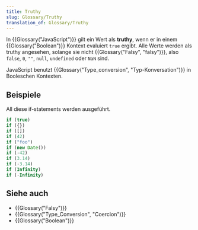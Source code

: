 ```yaml
---
title: Truthy
slug: Glossary/Truthy
translation_of: Glossary/Truthy
---
```

In {{Glossary("JavaScript")}} gilt ein Wert als **truthy**, wenn er in einem {{Glossary("Boolean")}} Kontext evaluiert `true` ergibt. Alle Werte werden als truthy angesehen, solange sie nicht {{Glossary("Falsy", "falsy")}}, also `false`, `0`, `""`, `null`, `undefined` oder `NaN` sind.

JavaScript benutzt {{Glossary("Type_conversion", "Typ-Konversation")}} in Booleschen Kontexten.

## Beispiele

All diese if-statements werden ausgeführt.

```js
if (true)
if ({})
if ([])
if (42)
if ("foo")
if (new Date())
if (-42)
if (3.14)
if (-3.14)
if (Infinity)
if (-Infinity)
```

## Siehe auch

- {{Glossary("Falsy")}}
- {{Glossary("Type_Conversion", "Coercion")}}
- {{Glossary("Boolean")}}
